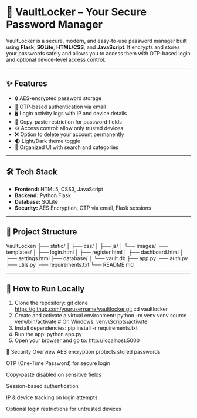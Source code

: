 # 🔐 VaultLocker – Your Secure Password Manager

VaultLocker is a secure, modern, and easy-to-use password manager built using **Flask**, **SQLite**, **HTML/CSS**, and **JavaScript**. It encrypts and stores your passwords safely and allows you to access them with OTP-based login and optional device-level access control.

---

## ✨ Features

- 🔒 AES-encrypted password storage
- 🧾 OTP-based authentication via email
- 🖥️ Login activity logs with IP and device details
- 🚫 Copy-paste restriction for password fields
- ⚙️ Access control: allow only trusted devices
- ❌ Option to delete your account permanently
- 🌓 Light/Dark theme toggle
- 📂 Organized UI with search and categories

---

## 🛠️ Tech Stack

- **Frontend:** HTML5, CSS3, JavaScript  
- **Backend:** Python Flask  
- **Database:** SQLite  
- **Security:** AES Encryption, OTP via email, Flask sessions

---

## 📁 Project Structure
VaultLocker/
├── static/
│ ├── css/
│ ├── js/
│ └── images/
├── templates/
│ ├── login.html
│ ├── register.html
│ ├── dashboard.html
│ ├── settings.html
├── database/
│ └── vault.db
├── app.py
├── auth.py
├── utils.py
├── requirements.txt
└── README.md



---

## 🚀 How to Run Locally

1. Clone the repository:
   git clone https://github.com/yourusername/vaultlocker.git
   cd vaultlocker
2. Create and activate a virtual environment:
   python -m venv venv
   source venv/bin/activate  # On Windows: venv\Scripts\activate
3. Install dependencies:
   pip install -r requirements.txt
4. Run the app:
   python app.py
5. Open your browser and go to:
   http://localhost:5000

🔐 Security Overview
AES encryption protects stored passwords

OTP (One-Time Password) for secure login

Copy-paste disabled on sensitive fields

Session-based authentication

IP & device tracking on login attempts

Optional login restrictions for untrusted devices


